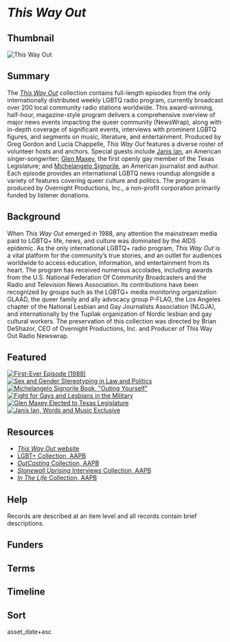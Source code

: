 # <em>This Way Out</em>

## Thumbnail

![<em>This Way Out</em>](https://s3.amazonaws.com/americanarchive.org/special-collections/TWO.png "This Way Out")

## Summary

The [*This Way Out*](https://americanarchive.org/catalog?utf8=%E2%9C%93&f%5Baccess_types%5D%5B%5D=online&f%5Bcontributing_organizations%5D%5B%5D=This+Way+Out+Radio+%28CA%29&sort=score+desc&q=) collection contains full-length episodes from the only internationally distributed weekly LGBTQ radio program, currently broadcast over 200 local community radio stations worldwide. This award-winning, half-hour, magazine-style program delivers a comprehensive overview of major news events impacting the queer community (NewsWrap), along with in-depth coverage of significant events, interviews with prominent LGBTQ figures, and segments on music, literature, and entertainment. Produced by Greg Gordon and Lucia Chappelle, *This Way Out* features a diverse roster of volunteer hosts and anchors. Special guests include [Janis Ian](https://americanarchive.org/catalog/cpb-aacip-0be57072e1e), an American singer-songwriter; [Glen Maxey](https://americanarchive.org/catalog/cpb-aacip-14e0e228f96), the first openly gay member of the Texas Legislature; and [Michelangelo Signorile](https://americanarchive.org/catalog/cpb-aacip-1a73b955bb5), an American journalist and author. Each episode provides an international LGBTQ news roundup alongside a variety of features covering queer culture and politics. The program is produced by Overnight Productions, Inc., a non-profit corporation primarily funded by listener donations.

## Background

When *This Way Out* emerged in 1988, any attention the mainstream media paid to LGBTQ+ life, news, and culture was dominated by the AIDS epidemic. As the only international LGBTQ+ radio program, *This Way Out* is a vital platform for the community’s true stories, and an outlet for audiences worldwide to access education, information, and entertainment from its heart. The program has received numerous accolades, including awards from the U.S. National Federation Of Community Broadcasters and the Radio and Television News Association. Its contributions have been recognized by groups such as the LGBTQ+ media monitoring organization GLAAD, the queer family and ally advocacy group P-FLAG, the Los Angeles chapter of the National Lesbian and Gay Journalists Association (NLGJA), and internationally by the Tupilak organization of Nordic lesbian and gay cultural workers. The preservation of this collection was directed by Brian DeShazor, CEO of Overnight Productions, Inc. and Producer of This Way Out Radio Newswrap.

## Featured

[![First-Ever Episode (1988)](https://s3.amazonaws.com/americanarchive.org/special-collections/aapb_tile.png)](/catalog/cpb-aacip-ddcdae03886)
[![Sex and Gender Stereotyping in Law and Politics](https://s3.amazonaws.com/americanarchive.org/special-collections/aapb_tile.png)](/catalog/cpb-aacip-1b8efdb1feb)
[![Michelangelo Signorile Book, "Outing Yourself"](https://s3.amazonaws.com/americanarchive.org/special-collections/aapb_tile.png)](/catalog/cpb-aacip-1a73b955bb5)
[![Fight for Gays and Lesbians in the Military](https://s3.amazonaws.com/americanarchive.org/special-collections/aapb_tile.png)](/catalog/cpb-aacip-14822b88882)
[![Glen Maxey Elected to Texas Legislature](https://s3.amazonaws.com/americanarchive.org/special-collections/aapb_tile.png)](/catalog/cpb-aacip-14e0e228f96)
[![Janis Ian, Words and Music Exclusive](https://s3.amazonaws.com/americanarchive.org/special-collections/aapb_tile.png)](/catalog/cpb-aacip-0be57072e1e)

## Resources

- [*This Way Out* website](https://www.thiswayout.org/)
- [LGBT+ Collection, AAPB](https://americanarchive.org/special_collections/lgbt)
- [*OutCasting* Collection, AAPB](https://americanarchive.org/special_collections/outcasting)
- [*Stonewall Uprising* Interviews Collection, AAPB](https://americanarchive.org/special_collections/stonewall-uprising-interviews)
- [*In The Life* Collection, AAPB](https://americanarchive.org/special_collections/ucla-inthelife)

## Help

Records are described at an item level and all records contain brief descriptions.

## Funders

## Terms

## Timeline

## Sort

asset_date+asc
